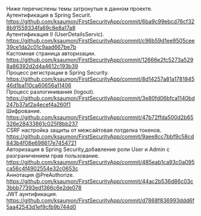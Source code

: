 Ниже перечислены темы затронутые в данном проекте.  
Аутентификация в Spring Securit.   
https://github.com/ksaumon/FirstSecurityApp/commit/6ba9c99ebcd76cf328b91559334fa69c8e8a17a8   
Аутентификация II (UserDetailsServic).   
https://github.com/ksaumon/FirstSecurityApp/commit/c96b59d1ee9505cee39ce1da2c01c9aad667be7b   
Кастомная страница авторизации.   
https://github.com/ksaumon/FirstSecurityApp/commit/12666e2fc5273a5298a86392d2d4a4612c193b39   
Процесс регистрации в Spring Security.
https://github.com/ksaumon/FirstSecurityApp/commit/8d14257a81a178184546d1ba110ca60656a11406   
Процесс разлогинивания (logout).   
https://github.com/ksaumon/FirstSecurityApp/commit/3e80fd06bfca1140bd247b37af2a4ecef4a260f1   
Шифрование.   
https://github.com/ksaumon/FirstSecurityApp/commit/47b72ffda500d2b65326e28433861c025f8bb237   
CSRF настройка защиты от межсайтовая потделка токенов.   
https://github.com/ksaumon/FirstSecurityApp/commit/9aee8cc7bbf9c58cd843b4f08e698617e7454721   
Авторизация в Spring Security,добавление роли User и Admin c разграничением прав пользование.   
https://github.com/ksaumon/FirstSecurityApp/commit/485eab1ca93c0a095ca56c4f4902554e32c0653c   
Аннотация @PreAuthorize.   
https://github.com/ksaumon/FirstSecurityApp/commit/44ac2b536d86c03c3bbb77393ed1366c6e2de078   
JWT аунтификация.   
https://github.com/ksaumon/FirstSecurityApp/commit/d7868f836993ddd6f5aa42543d1ef9cfb9b744d0
